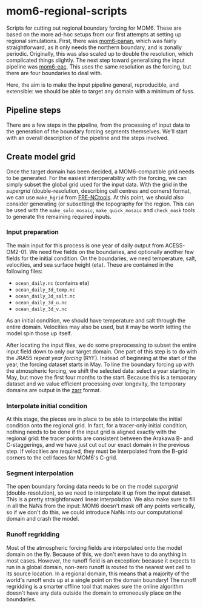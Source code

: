# mom6-regional-scripts
Scripts for cutting out regional boundary forcing for MOM6. These are
based on the more ad-hoc setups from our first attempts at setting up
regional simulations. First, there was [mom6-panan], which was fairly
straightforward, as it only needs the northern boundary, and is
zonally periodic. Originally, this was also scaled up to double the
resolution, which complicated things slightly. The next step toward
generalising the input pipeline was [mom6-eac]. This uses the same
resolution as the forcing, but there are four boundaries to deal with.

Here, the aim is to make the input pipeline general, reproducible, and
extensible: we should be able to target any domain with a minimum of
fuss.

[mom6-panan]: https://github.com/cosima/mom6-panan
[mom6-eac]: https://github.com/cosima/mom6-eac/


## Pipeline steps
There are a few steps in the pipeline, from the processing of input
data to the generation of the boundary forcing segments
themselves. We'll start with an overall description of the pipeline
and the steps involved.

## Create model grid
Once the target domain has been decided, a MOM6-compatible grid needs
to be generated. For the easiest interoperability with the forcing, we
can simply subset the global grid used for the input data. With the
grid in the *supergrid* (double-resolution, describing cell centres
and corners) format, we can use `make_hgrid` from [FRE-NCtools]. At
this point, we should also consider generating (or subsetting) the
topography for the region. This can be used with the
`make_solo_mosaic`, `make_quick_mosaic` and `check_mask` tools to
generate the remaining required inputs.

[FRE-NCtools]: https://github.com/NOAA-GFDL/FRE-NCtools

### Input preparation
The main input for this process is one year of daily output from
ACESS-OM2-01. We need five fields on the boundaries, and optionally
another few fields for the initial condition. On the boundaries, we
need temperature, salt, velocities, and sea surface height
(eta). These are contained in the following files:
- `ocean_daily.nc` (contains eta)
- `ocean_daily_3d_temp.nc`
- `ocean_daily_3d_salt.nc`
- `ocean_daily_3d_u.nc`
- `ocean_daily_3d_v.nc`

As an initial condition, we should have temperature and salt through
the entire domain. Velocities may also be used, but it may be worth
letting the model spin those up itself.

After locating the input files, we do some preprocessing to subset the
entire input field down to only our target domain. One part of this
step is to do with the JRA55 *repeat year forcing* (RYF). Instead of
beginning at the start of the year, the forcing dataset starts in
May. To line the boundary forcing up with the atmospheric forcing, we
shift the selected data: select a year starting in May, but move the
first four months to the start. Because this is a temporary dataset
and we value efficient processing over longevity, the temporary
domains are output in the [zarr] format.

[zarr]: https://zarr.readthedocs.io

### Interpolate initial condition
At this stage, the pieces are in place to be able to interpolate the
initial condition onto the regional grid. In fact, for a tracer-only
initial condition, nothing needs to be done if the input grid is
aligned exactly with the regional grid: the tracer points are
consistent between the Arakawa B- and C-staggerings, and we have just
cut out our exact domain in the previous step. If velocities are
required, they must be interpolated from the B-grid corners to the
cell faces for MOM6's C-grid.

### Segment interpolation
The open boundary forcing data needs to be on the model *supergrid*
(double-resolution), so we need to interpolate it up from the input
dataset. This is a pretty straightforward linear interpolation. We
also make sure to fill in all the NaNs from the input: MOM6 doesn't
mask off any points vertically, so if we don't do this, we could
introduce NaNs into our computational domain and crash the model.

### Runoff regridding
Most of the atmospheric forcing fields are interpolated onto the model
domain on the fly. Because of this, we don't even have to do anything
in most cases. However, the runoff field is an exception: because it
expects to run in a global domain, non-zero runoff is routed to the
nearest wet cell to its source location. In a regional domain, this
means that a majority of the world's runoff ends up at a single point
on the domain boundary! The runoff regridding is a smarter offline
tool that makes sure the online algorithm doesn't have any data
outside the domain to erroneously place on the boundaries.
